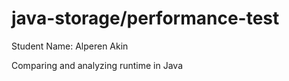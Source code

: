 # java-storage/performance-test
Student Name: Alperen Akin

Comparing and analyzing runtime in Java
